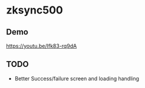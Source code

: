 # zksync500

## Demo
https://youtu.be/Ifk83-rq9dA

## TODO
 - Better Success/failure screen and loading handling
